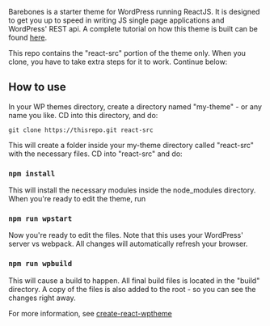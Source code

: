 Barebones is a starter theme for WordPress running ReactJS. It is designed to get you up to speed in writing JS single page applications and WordPress' REST api. A complete tutorial on how this theme is built can be found [here](http://michaelsoriano.com/wordpress-theme-react-part-1-setup/).  

This repo contains the "react-src" portion of the theme only. When you clone, you have to take extra steps for it to work. Continue below:

## How to use

In your WP themes directory, create a directory named "my-theme" - or any name you like. CD into this directory, and do:

`git clone https://thisrepo.git react-src`

This will create a folder inside your my-theme directory called "react-src" with the necessary files. CD into "react-src" and do:

### `npm install`

This will install the necessary modules inside the node_modules directory. When you're ready to edit the theme, run 

### `npm run wpstart`

Now you're ready to edit the files. Note that this uses your WordPress' server vs webpack. All changes will automatically refresh your browser.  

### `npm run wpbuild`

This will cause a build to happen. All final build files is located in the "build" directory. A copy of the files is also added to the root - so you can see the changes right away. 

For more information, see [create-react-wptheme](https://github.com/devloco/create-react-wptheme#readme)
